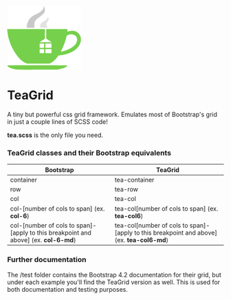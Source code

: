 ![css-to-scss logo](https://raw.githubusercontent.com/Firebrand/teagrid/master/logo2.png)

# TeaGrid
A tiny but powerful css grid framework. Emulates most of Bootstrap's grid in just a couple lines of SCSS code!

**tea.scss** is the only file you need.

### TeaGrid classes and their Bootstrap equivalents

| Bootstrap | TeaGrid |
| ------ | ------ |
| container | tea-container |
| row | tea-row |
| col | tea-col |
| col-[number of cols to span] (ex. **col-6**) | tea-col[number of cols to span] (ex. **tea-col6**) |
| col-[number of cols to span]-[apply to this breakpoint and above] (ex. **col-6-md**) | tea-col[number of cols to span]-[apply to this breakpoint and above] (ex. **tea-col6-md**)|

### Further documentation

The /test folder contains the Bootstrap 4.2 documentation for their grid, but under each example you'll find the TeaGrid version as well.
This is used for both documentation and testing purposes.
